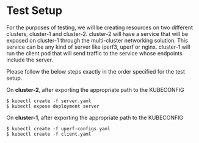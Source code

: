 # Test Setup

For the purposes of testing, we will be creating resources on two different clusters, cluster-1 and cluster-2. cluster-2 will have a service that will be exposed on cluster-1 through the multi-cluster networking solution. This service can be any kind of server like iperf3, uperf or nginx. cluster-1 will run the client pod that will send traffic to the service whose endpoints include the server.

Please follow the below steps exactly in the order specified for the test setup.

On **cluster-2**, after exporting the appropriate path to the KUBECONFIG

```
$ kubectl create -f server.yaml
$ kubectl expose deployment server
```
On **cluster-1**, after exporting the appropriate path to the KUBECONFIG

```
$ kubectl create -f uperf-configs.yaml
$ kubectl create -f client.yaml
```